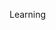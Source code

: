Learning

<!---
ngruenling/ngruenling is a ✨ special ✨ repository because its `README.md` (this file) appears on your GitHub profile.
You can click the Preview link to take a look at your changes.
--->
